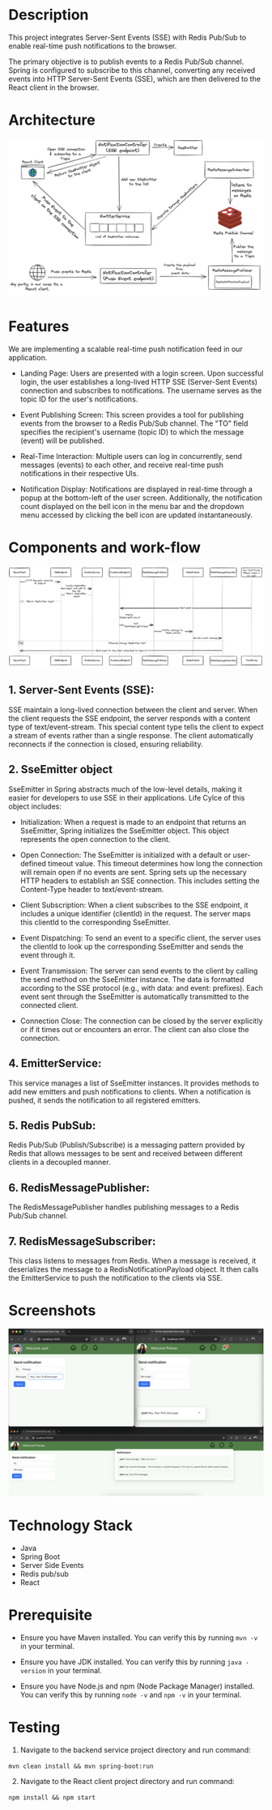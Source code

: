 # Description

This project integrates Server-Sent Events (SSE) with Redis Pub/Sub to enable real-time push notifications to the browser.

The primary objective is to publish events to a Redis Pub/Sub channel. Spring is configured to subscribe to this channel, converting any received events into HTTP Server-Sent Events (SSE), which are then delivered to the React client in the browser.

# Architecture

![Architecture](images/architecture.png)

# Features

We are implementing a scalable real-time push notification feed in our application.

* Landing Page: Users are presented with a login screen. Upon successful login, the user establishes a long-lived HTTP SSE (Server-Sent Events) connection and subscribes to notifications. The username serves as the topic ID for the user's notifications.

* Event Publishing Screen: This screen provides a tool for publishing events from the browser to a Redis Pub/Sub channel. The "TO" field specifies the recipient's username (topic ID) to which the message (event) will be published.

* Real-Time Interaction: Multiple users can log in concurrently, send messages (events) to each other, and receive real-time push notifications in their respective UIs.

* Notification Display: Notifications are displayed in real-time through a popup at the bottom-left of the user screen. Additionally, the notification count displayed on the bell icon in the menu bar and the dropdown menu accessed by clicking the bell icon are updated instantaneously.

# Components and work-flow

![Sequence](images/sequence.png)

## 1. Server-Sent Events (SSE):

SSE maintain a long-lived connection between the client and server. When the client requests the SSE endpoint, the server responds with a content type of text/event-stream. This special content type tells the client to expect a stream of events rather than a single response. The client automatically reconnects if the connection is closed, ensuring reliability.

## 2. SseEmitter object

SseEmitter in Spring abstracts much of the low-level details, making it easier for developers to use SSE in their applications. Life Cylce of this object includes:

* Initialization: When a request is made to an endpoint that returns an SseEmitter, Spring initializes the SseEmitter object. This object represents the open connection to the client.

* Open Connection: The SseEmitter is initialized with a default or user-defined timeout value. This timeout determines how long the connection will remain open if no events are sent. Spring sets up the necessary HTTP headers to establish an SSE connection. This includes setting the Content-Type header to text/event-stream.

* Client Subscription: When a client subscribes to the SSE endpoint, it includes a unique identifier (clientId) in the request. The server maps this clientId to the corresponding SseEmitter.

* Event Dispatching: To send an event to a specific client, the server uses the clientId to look up the corresponding SseEmitter and sends the event through it.

* Event Transmission: The server can send events to the client by calling the send method on the SseEmitter instance. The data is formatted according to the SSE protocol (e.g., with data: and event: prefixes). Each event sent through the SseEmitter is automatically transmitted to the connected client.

* Connection Close: The connection can be closed by the server explicitly or if it times out or encounters an error. The client can also close the connection.

## 4. EmitterService:

This service manages a list of SseEmitter instances. It provides methods to add new emitters and push notifications to clients. When a notification is pushed, it sends the notification to all registered emitters.

## 5. Redis PubSub:

Redis Pub/Sub (Publish/Subscribe) is a messaging pattern provided by Redis that allows messages to be sent and received between different clients in a decoupled manner.

## 6. RedisMessagePublisher:

The RedisMessagePublisher handles publishing messages to a Redis Pub/Sub channel. 

## 7. RedisMessageSubscriber:

This class listens to messages from Redis. When a message is received, it deserializes the message to a RedisNotificationPayload object. It then calls the EmitterService to push the notification to the clients via SSE.

# Screenshots

![screenshot](images/screenshot.png)


# Technology Stack

* Java  
* Spring Boot 
* Server Side Events 
* Redis pub/sub
* React 


# Prerequisite

* Ensure you have Maven installed. You can verify this by running `mvn -v` in your terminal.

* Ensure you have JDK installed. You can verify this by running `java -version` in your terminal.

* Ensure you have Node.js and npm (Node Package Manager) installed. You can verify this by running `node -v` and `npm -v` in your terminal.
  

# Testing

1. Navigate to the backend service project directory and run command:

`mvn clean install && mvn spring-boot:run`


2. Navigate to the React client project directory and run command:

`npm install && npm start`

